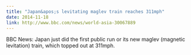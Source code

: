 ```yaml
---
title: "Japan&apos;s levitating maglev train reaches 311mph"
date: 2014-11-18
link: http://www.bbc.com/news/world-asia-30067889
---
```

 BBC News: Japan just did the first public run or its new maglev (magnetic  levitation) train, which topped out at 311mph.
